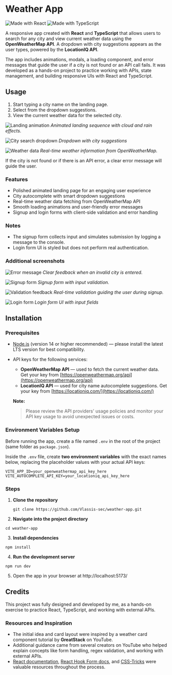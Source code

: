 # Weather App

![Made with React](https://img.shields.io/badge/Made%20with-React-blue.svg)
![Made with TypeScript](https://img.shields.io/badge/Made%20with-TypeScript-blue.svg)

A responsive app created with **React** and **TypeScript** that allows users to search for any city and view current weather data using the **OpenWeatherMap API**. A dropdown with city suggestions appears as the user types, powered by the **LocationIQ API**.

The app includes animations, modals, a loading component, and error messages that guide the user if a city is not found or an API call fails. It was developed as a hands-on project to practice working with APIs, state management, and building responsive UIs with React and TypeScript.

## Usage

1. Start typing a city name on the landing page.
2. Select from the dropdown suggestions.
3. View the current weather data for the selected city.

![Landing animation](/screenshots/landing_page.mp4.gif)
_Animated landing sequence with cloud and rain effects._

![City search dropdown](/screenshots/dropDown.png)
_Dropdown with city suggestions_

![Weather data](/screenshots/weatherCard.png)
_Real-time weather information from OpenWeatherMap._

If the city is not found or if there is an API error, a clear error message will guide the user.

### Features

- Polished animated landing page for an engaging user experience
- City autocomplete with smart dropdown suggestions
- Real-time weather data fetching from OpenWeatherMap API
- Smooth loading animations and user-friendly error messages
- Signup and login forms with client-side validation and error handling

### Notes

- The signup form collects input and simulates submission by logging a message to the console.
- Login form UI is styled but does not perform real authentication.

### Additional screenshots

![Error message](/screenshots/errorMessage.png)
_Clear feedback when an invalid city is entered._

![Signup form](/screenshots/signUpForm.png)
_Signup form with input validation._

![Validation feedback](/screenshots/signUpValidation.png)
_Real-time validation guiding the user during signup._

![Login form](/screenshots/logInForm.png)
_Login form UI with input fields_

## Installation

### Prerequisites

- [Node.js](https://nodejs.org/) (version 14 or higher recommended) — please install the latest LTS version for best compatibility.
- API keys for the following services:

  - **OpenWeatherMap API** — used to fetch the current weather data. Get your key from [https://openweathermap.org/api](https://openweathermap.org/api)
  - **LocationIQ API** — used for city name autocomplete suggestions. Get your key from [https://locationiq.com/](https://locationiq.com/)

  **Note:**

  > Please review the API providers' usage policies and monitor your API key usage to avoid unexpected issues or costs.

### Environment Variables Setup

Before running the app, create a file named `.env` in the root of the project (same folder as `package.json`).

Inside the `.env` file, create **two environment variables** with the exact names below, replacing the placeholder values with your actual API keys:

```env
VITE_APP_ID=your_openweathermap_api_key_here
VITE_AUTOCOMPLETE_API_KEY=your_locationiq_api_key_here
```

### Steps

1. **Clone the repository**

   ```
   git clone https://github.com/Vlassis-sec/weather-app.git
   ```

2. **Navigate into the project directory**

```
cd weather-app
```

3. **Install dependencies**

```
npm install
```

4. **Run the development server**

```
npm run dev
```

5. Open the app in your browser at http://localhost:5173/

## Credits

This project was fully designed and developed by me, as a hands-on exercise to practice React, TypeScript, and working with external APIs.

### Resources and Inspiration

- The initial idea and card layout were inspired by a weather card component tutorial by **GreatStack** on YouTube.
- Additional guidance came from several creators on YouTube who helped explain concepts like form handling, regex validation, and working with external APIs.
- [React documentation](https://react.dev/), [React Hook Form docs](https://react-hook-form.com/), and [CSS-Tricks](https://css-tricks.com/) were valuable resources throughout the process.
